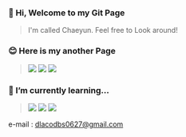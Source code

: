 ### 👋 Hi, Welcome to my Git Page
> I'm called Chaeyun. Feel free to Look around!   

### 😊 Here is my another Page
> <a href="https://blog.naver.com/codbs0627" target="_blank"><img src="https://img.shields.io/badge/blog-03C75A?style=flat&logo=Naver&logoColor=white"/></a> <a href="https://well-macaroni-835.notion.site/Chaeyun-s-Notion-Home-5ff091ae60df45338a8c090c49ec51d3" target="_blank"><img src="https://img.shields.io/badge/notion-000000?style=flat&logo=Notion&logoColor=white"/></a> <a href="https://www.instagram.com/l_imchaeyun/" target="_blank"><img src="https://img.shields.io/badge/instagram-E4405F?style=flat&logo=Instagram&logoColor=white"/></a>  

### 📖 I’m currently learning... 
> <img src="https://img.shields.io/badge/SPRING-6DB33F?style=flat&logo=Spring&logoColor=white"/> <img src="https://img.shields.io/badge/JS-F7DF1E?style=flat&logo=Javascript&logoColor=white"/> <img src="https://img.shields.io/badge/C-A8B9CCF?style=flat&logo=C&logoColor=white"/>  
  
  
e-mail : dlacodbs0627@gmail.com

<!--
**ChaeDoll/ChaeDoll** is a ✨ _special_ ✨ repository because its `README.md` (this file) appears on your GitHub profile.

Here are some ideas to get you started:

- 🔭 I’m currently working on ...
- 🌱 I’m currently learning ...
- 👯 I’m looking to collaborate on ...
- 🤔 I’m looking for help with ...
- 💬 Ask me about ...
- 📫 How to reach me: ...
- 😄 Pronouns: ...
- ⚡ Fun fact: ...
-->
